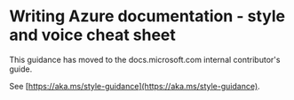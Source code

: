 # Writing Azure documentation - style and voice cheat sheet

This guidance has moved to the docs.microsoft.com internal contributor's guide.

See [https://aka.ms/style-guidance](https://aka.ms/style-guidance).
